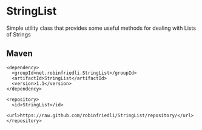 # StringList
Simple utility class that provides some useful methods for dealing with Lists of Strings

## Maven

    <dependency>
      <groupId>net.robinfriedli.StringList</groupId>
      <artifactId>StringList</artifactId>
      <version>1.1</version>
    </dependency>

    <repository>
      <id>StringList</id>
      <url>https://raw.github.com/robinfriedli/StringList/repository/</url>
    </repository>
